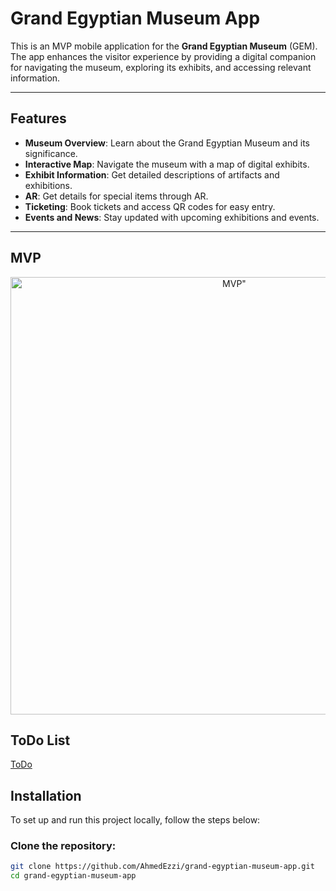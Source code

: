 # Grand Egyptian Museum App

This is an MVP mobile application for the **Grand Egyptian Museum** (GEM). The app enhances the visitor experience by providing a digital companion for navigating the museum, exploring its exhibits, and accessing relevant information.

---

## Features

- **Museum Overview**: Learn about the Grand Egyptian Museum and its significance.
- **Interactive Map**: Navigate the museum with a map of digital exhibits.
- **Exhibit Information**: Get detailed descriptions of artifacts and exhibitions.
- **AR**: Get details for special items through AR.
- **Ticketing**: Book tickets and access QR codes for easy entry.
- **Events and News**: Stay updated with upcoming exhibitions and events.

---
## MVP


<div align="center">
  <img src="https://s4.ezgif.com/tmp/ezgif-4-22c4ca536b.gif" alt=MVP" width="700"/>
</div>

## ToDo List
[ToDo](https://github.com/AhmedEzzi/GEM-MVP/blob/main/Todo.md)
## Installation

To set up and run this project locally, follow the steps below:

### **Clone the repository**:

```bash
git clone https://github.com/AhmedEzzi/grand-egyptian-museum-app.git
cd grand-egyptian-museum-app
